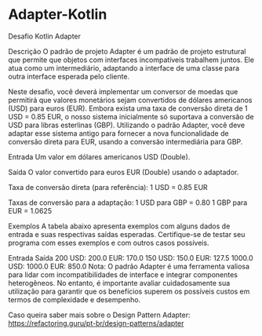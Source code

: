 # Adapter-Kotlin
Desafio Kotlin Adapter


Descrição
O padrão de projeto Adapter é um padrão de projeto estrutural que permite que objetos com interfaces incompatíveis trabalhem juntos. Ele atua como um intermediário, adaptando a interface de uma classe para outra interface esperada pelo cliente.

Neste desafio, você deverá implementar um conversor de moedas que permitirá que valores monetários sejam convertidos de dólares americanos (USD) para euros (EUR). Embora exista uma taxa de conversão direta de 1 USD = 0.85 EUR, o nosso sistema inicialmente só suportava a conversão de USD para libras esterlinas (GBP). Utilizando o padrão Adapter, você deve adaptar esse sistema antigo para fornecer a nova funcionalidade de conversão direta para EUR, usando a conversão intermediária para GBP.

Entrada
Um valor em dólares americanos USD (Double).

Saída
O valor convertido para euros EUR (Double) usando o adaptador.

Taxa de conversão direta (para referência):
1 USD = 0.85 EUR

Taxas de conversão para a adaptação:
1 USD para GBP = 0.80
1 GBP para EUR = 1.0625

Exemplos
A tabela abaixo apresenta exemplos com alguns dados de entrada e suas respectivas saídas esperadas. Certifique-se de testar seu programa com esses exemplos e com outros casos possíveis.

Entrada	Saída
200
USD: 200.0
EUR: 170.0
150
USD: 150.0
EUR: 127.5
1000.0
USD: 1000.0
EUR: 850.0
 Nota:
O padrão Adapter é uma ferramenta valiosa para lidar com incompatibilidades de interface e integrar componentes heterogêneos. No entanto, é importante avaliar cuidadosamente sua utilização para garantir que os benefícios superem os possíveis custos em termos de complexidade e desempenho.

Caso queira saber mais sobre o Design Pattern Adapter:
https://refactoring.guru/pt-br/design-patterns/adapter
